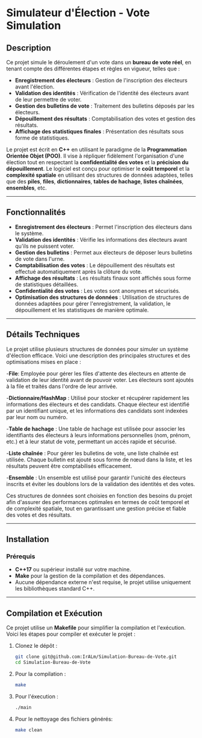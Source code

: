 # Simulateur d'Élection - Vote Simulation

## Description

Ce projet simule le déroulement d'un vote dans un **bureau de vote réel**, en tenant compte des différentes étapes et règles en vigueur, telles que :

- **Enregistrement des électeurs** : Gestion de l'inscription des électeurs avant l'élection.
- **Validation des identités** : Vérification de l'identité des électeurs avant de leur permettre de voter.
- **Gestion des bulletins de vote** : Traitement des bulletins déposés par les électeurs.
- **Dépouillement des résultats** : Comptabilisation des votes et gestion des résultats.
- **Affichage des statistiques finales** : Présentation des résultats sous forme de statistiques.

Le projet est écrit en **C++** en utilisant le paradigme de la **Programmation Orientée Objet (POO)**. Il vise à répliquer fidèlement l'organisation d'une élection tout en respectant la **confidentialité des votes** et la **précision du dépouillement**. Le logiciel est conçu pour optimiser le **coût temporel** et la **complexité spatiale** en utilisant des structures de données adaptées, telles que des **piles**, **files**, **dictionnaires**, **tables de hachage**, **listes chaînées**, **ensembles**, etc.

---

## Fonctionnalités

- **Enregistrement des électeurs** : Permet l'inscription des électeurs dans le système.
- **Validation des identités** : Vérifie les informations des électeurs avant qu'ils ne puissent voter.
- **Gestion des bulletins** : Permet aux électeurs de déposer leurs bulletins de vote dans l'urne.
- **Comptabilisation des votes** : Le dépouillement des résultats est effectué automatiquement après la clôture du vote.
- **Affichage des résultats** : Les résultats finaux sont affichés sous forme de statistiques détaillées.
- **Confidentialité des votes** : Les votes sont anonymes et sécurisés.
- **Optimisation des structures de données** : Utilisation de structures de données adaptées pour gérer l'enregistrement, la validation, le dépouillement et les statistiques de manière optimale.

---

## Détails Techniques

Le projet utilise plusieurs structures de données pour simuler un système d'élection efficace. Voici une description des principales structures et des optimisations mises en place :

-**File**: Employée pour gérer les files d'attente des électeurs en attente de validation de leur identité avant de pouvoir voter. Les électeurs sont ajoutés à la file et traités dans l'ordre de leur arrivée.

-**Dictionnaire/HashMap** : Utilisé pour stocker et récupérer rapidement les informations des électeurs et des candidats. Chaque électeur est identifié par un identifiant unique, et les informations des candidats sont indexées par leur nom ou numéro.

-**Table de hachage** : Une table de hachage est utilisée pour associer les identifiants des électeurs à leurs informations personnelles (nom, prénom, etc.) et à leur statut de vote, permettant un accès rapide et sécurisé.

-**Liste chaînée** : Pour gérer les bulletins de vote, une liste chaînée est utilisée. Chaque bulletin est ajouté sous forme de nœud dans la liste, et les résultats peuvent être comptabilisés efficacement.

-**Ensemble** : Un ensemble est utilisé pour garantir l'unicité des électeurs inscrits et éviter les doublons lors de la validation des identités et des votes.

Ces structures de données sont choisies en fonction des besoins du projet afin d'assurer des performances optimales en termes de coût temporel et de complexité spatiale, tout en garantissant une gestion précise et fiable des votes et des résultats.

---
## Installation

### Prérequis

- **C++17** ou supérieur installé sur votre machine.
- **Make** pour la gestion de la compilation et des dépendances.
- Aucune dépendance externe n'est requise, le projet utilise uniquement les bibliothèques standard C++.

---

## Compilation et Exécution

Ce projet utilise un **Makefile** pour simplifier la compilation et l'exécution. Voici les étapes pour compiler et exécuter le projet :

1. Clonez le dépôt :
   ```bash
   git clone git@github.com:IrALm/Simulation-Bureau-de-Vote.git
   cd Simulation-Bureau-de-Vote
2. Pour la compilation :
   ```bash
   make

3. Pour l'éxecution :
   ```bash
   ./main
4. Pour le nettoyage des fichiers générés:
   ```bash
   make clean


                                      
